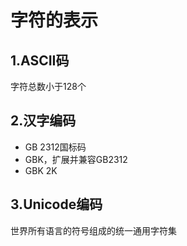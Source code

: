 # 字符的表示



## 1.ASCII码

字符总数小于128个



## 2.汉字编码

* GB 2312国标码
* GBK，扩展并兼容GB2312
* GBK 2K



## 3.Unicode编码

世界所有语言的符号组成的统一通用字符集
